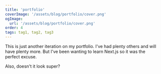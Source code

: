 ```yaml
---
title: 'portfolio'
coverImage: '/assets/blog/portfolio/cover.png'
ogImage:
  url: '/assets/blog/portfolio/cover.png'
order: 4
tags: tag1, tag2, tag3
---
```


This is just another iteration on my portfolio. I've had plenty others and will have plenty more. But I've been wanting to learn Next.js so it was the perfect excuse.

Also, doesn't it look super?
